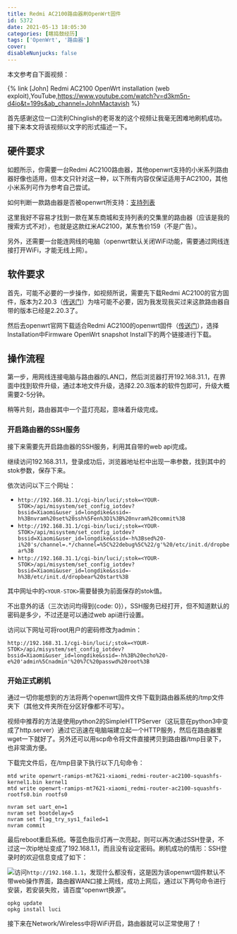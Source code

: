 ```yaml
---
title: Redmi AC2100路由器刷OpenWrt固件
id: 5372
date: 2021-05-13 18:05:30
categories: [瞎捣鼓经历]
tags: ['OpenWrt', '路由器']
cover:
disableNunjucks: false
---
```


本文参考自下面视频：

{% link [John] Redmi AC2100 OpenWrt installation (web exploit),YouTube,https://www.youtube.com/watch?v=d3km5n-d4io&t=199s&ab_channel=JohnMactavish %}


首先感谢这位一口流利Chinglish的老哥发的这个视频让我毫无困难地刷机成功。接下来本文将该视频以文字的形式描述一下。

## 硬件要求


如题所示，你需要一台Redmi AC2100路由器，其他openwrt支持的小米系列路由器好像也适用，但本文只针对这一种，以下所有内容仅保证适用于AC2100，其他小米系列可作为参考自己尝试。


如何判断一款路由器是否被openwrt所支持：[支持列表](https://openwrt.org/zh/toh/start)


这里我好不容易才找到一款在某东商城和支持列表的交集里的路由器（应该是我的搜索方式不对），也就是这款红米AC2100，某东售价159（不是广告）。


另外，还需要一台能连网线的电脑（openwrt默认关闭WiFi功能，需要通过网线连接打开WiFi，才能无线上网）。


## 软件要求


首先，可能不必要的一步操作，如视频所说，需要先下载Redmi AC2100的官方固件，版本为2.20.3（[传送门](http://cdn.cnbj1.fds.api.mi-img.com/xiaoqiang/rom/ac2100/miwifi_rm2100_all_fb720_2.0.23.bin)）为啥可能不必要，因为我发现我买过来这款路由器自带的版本已经是2.20.3了。


然后去openwrt官网下载适合Redmi AC2100的openwrt固件（[传送门](https://openwrt.org/toh/xiaomi/xiaomi_redmi_router_ac2100)），选择Installation中Firmware OpenWrt snapshot Install下的两个链接进行下载。


## 操作流程


第一步，用网线连接电脑与路由器的LAN口，然后浏览器打开192.168.31.1，在界面中找到软件升级，通过本地文件升级，选择2.20.3版本的软件包即可，升级大概需要2-5分钟。


稍等片刻，路由器其中一个蓝灯亮起，意味着升级完成。


### 开启路由器的SSH服务


接下来需要先开启路由器的SSH服务，利用其自带的web api完成。


继续访问192.168.31.1，登录成功后，浏览器地址栏中出现一串参数，找到其中的stok参数，保存下来。


依次访问以下三个网址：


- `http://192.168.31.1/cgi-bin/luci/;stok=<YOUR-STOK>/api/misystem/set_config_iotdev?bssid=Xiaomi&user_id=longdike&ssid=-h%3Bnvram%20set%20ssh%5Fen%3D1%3B%20nvram%20commit%3B`
- `http://192.168.31.1/cgi-bin/luci/;stok=<YOUR-STOK>/api/misystem/set_config_iotdev?bssid=Xiaomi&user_id=longdike&ssid=-h%3Bsed%20-i%20's/channel=.*/channel=%5C%22debug%5C%22/g'%20/etc/init.d/dropbear%3B`
- `http://192.168.31.1/cgi-bin/luci/;stok=<YOUR-STOK>/api/misystem/set_config_iotdev?bssid=Xiaomi&user_id=longdike&ssid=-h%3B/etc/init.d/dropbear%20start%3B`

其中网址中的`<YOUR-STOK>`需要替换为前面保存的stok值。


不出意外的话（三次访问均得到{code: 0}），SSH服务已经打开，但不知道默认的密码是多少，不过还是可以通过web api进行设置。


访问以下网址可将root用户的密码修改为admin：


`http://192.168.31.1/cgi-bin/luci/;stok=<YOUR-STOK>/api/misystem/set_config_iotdev?bssid=Xiaomi&user_id=longdike&ssid=-h%3B%20echo%20-e%20'admin%5Cnadmin'%20%7C%20passwd%20root%3B`


### 开始正式刷机


通过一切你能想到的方法将两个openwrt固件文件下载到路由器系统的/tmp文件夹下（其他文件夹所在分区好像都不可写）。


视频中推荐的方法是使用python2的SimpleHTTPServer（这玩意在python3中变成了http.server）通过它迅速在电脑端建立起一个HTTP服务，然后在路由器里wget一下就好了。另外还可以用scp命令将文件直接拷贝到路由器/tmp目录下，也非常滴方便。


下载完文件后，在/tmp目录下执行以下几句命令：



```shell
mtd write openwrt-ramips-mt7621-xiaomi_redmi-router-ac2100-squashfs-kernel1.bin kernel1
mtd write openwrt-ramips-mt7621-xiaomi_redmi-router-ac2100-squashfs-rootfs0.bin rootfs0

nvram set uart_en=1
nvram set bootdelay=5
nvram set flag_try_sys1_failed=1
nvram commit
```

最后reboot重启系统。等蓝色指示灯再一次亮起，则可以再次通过SSH登录，不过这一次ip地址变成了192.168.1.1，而且没有设定密码。刷机成功的情形：SSH登录时的欢迎信息变成了如下：


![](https://fastly.jsdelivr.net/gh/windshadow233/BlogStorage@files/jpg/3bdb9a1c40c87a292c48c60835f600a4.jpg)访问`http://192.168.1.1`，发现什么都没有，这是因为该openwrt固件默认不带web操作界面，路由器WAN口接上网线，成功上网后，通过以下两句命令进行安装，若安装失败，请百度“openwrt换源”。



```shell
opkg update
opkg install luci
```

接下来在Network/Wireless中将WiFi开启，路由器就可以正常使用了！
